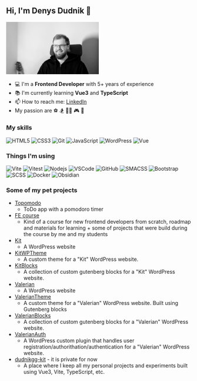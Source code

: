 ## Hi, I'm Denys Dudnik 👋
<img src="./cv-photo.jpg" width="50%"/>

- 💻 I'm a **Frontend Developer** with 5+ years of experience
- 📚 I'm currently learning **Vue3** and **TypeScript**
- 📫 How to reach me: [LinkedIn](https://www.linkedin.com/in/dudnikgg/)
- My passion are ⚽️ 🏂 👨‍💻 🎮 🎸

### My skills
![HTML5](https://img.shields.io/badge/-HTML5-black?style=flat-square&logo=html5&logoColor=white)
![CSS3](https://img.shields.io/badge/-CSS3-black?style=flat-square&logo=css3)
![Git](https://img.shields.io/badge/-Git-black?style=flat-square&logo=git)
![JavaScript](https://img.shields.io/badge/-JavaScript-black?style=flat-square&logo=javascript)
![WordPress](https://img.shields.io/badge/-WordPress-black?style=flat-square&logo=wordpress)
![Vue](https://img.shields.io/badge/-Vuejs-black?style=flat-square&logo=vue.js)

### Things I'm using
![Vite](https://img.shields.io/badge/-Vite-black?style=flat-square&logo=Vite)
![Vitest](https://img.shields.io/badge/-Vitest-black?style=flat-square&logo=Vitest)
![Nodejs](https://img.shields.io/badge/-Nodejs-black?style=flat-square&logo=Node.js)
![VSCode](https://img.shields.io/badge/-VSCode-black?style=flat-square&logo=visual-studio-code)
![GitHub](https://img.shields.io/badge/-GitHub-black?style=flat-square&logo=github)
![SMACSS](https://img.shields.io/badge/-SMACSS-black?style=flat-square&logo=SMACSS)
![Bootstrap](https://img.shields.io/badge/-Bootstrap-black?style=flat-square&logo=bootstrap)
![SCSS](https://img.shields.io/badge/-SCSS-black?style=flat-square&logo=SASS)
![Docker](https://img.shields.io/badge/-Docker-black?style=flat-square&logo=Docker)
![Obsidian](https://img.shields.io/badge/-Obsidian-black?style=flat-square&logo=Obsidian)

### Some of my pet projects
- [Topomodo](https://github.com/dudnikgg/topomodo)
    - ToDo app with a pomodoro timer
- [FE course](https://github.com/dudnikgg/fe-course-bro)
  - Kind of a course for new frontend developers from scratch,
  roadmap and materials for learning + some of projects that were build during the course by me and my students
- [Kit]()
    - A WordPress website
- [KitWPTheme]()
    - A custom theme for a "Kit" WordPress website.
- [KitBlocks]()
    - A collection of custom gutenberg blocks for a "Kit" WordPress website.
- [Valerian]()
    - A WordPress website
- [ValerianTheme]()
    - A custom theme for a "Valerian" WordPress website. Built using Gutenberg blocks
- [ValerianBlocks]()
    - A collection of custom gutenberg blocks for a "Valerian" WordPress website.
- [ValerianAuth]()
    - A WordPress custom plugin that handles user registration/authorithation/authentication for a "Valerian" WordPress website.
- [dudnikgg-kit]() - it is private for now
    - A place where I keep all my personal projects and experiments built using Vue3, Vite, TypeScript, etc.

<!--
**dudnikgg/dudnikgg** is a ✨ _special_ ✨ repository because its `README.md` (this file) appears on your GitHub profile.

Here are some ideas to get you started:

- 🔭 I’m currently working on ...
- 🌱 I’m currently learning ...
- 👯 I’m looking to collaborate on ...
- 🤔 I’m looking for help with ...
- 💬 Ask me about ...
- 📫 How to reach me: ...
- 😄 Pronouns: ...
- ⚡ Fun fact: ...
-->
